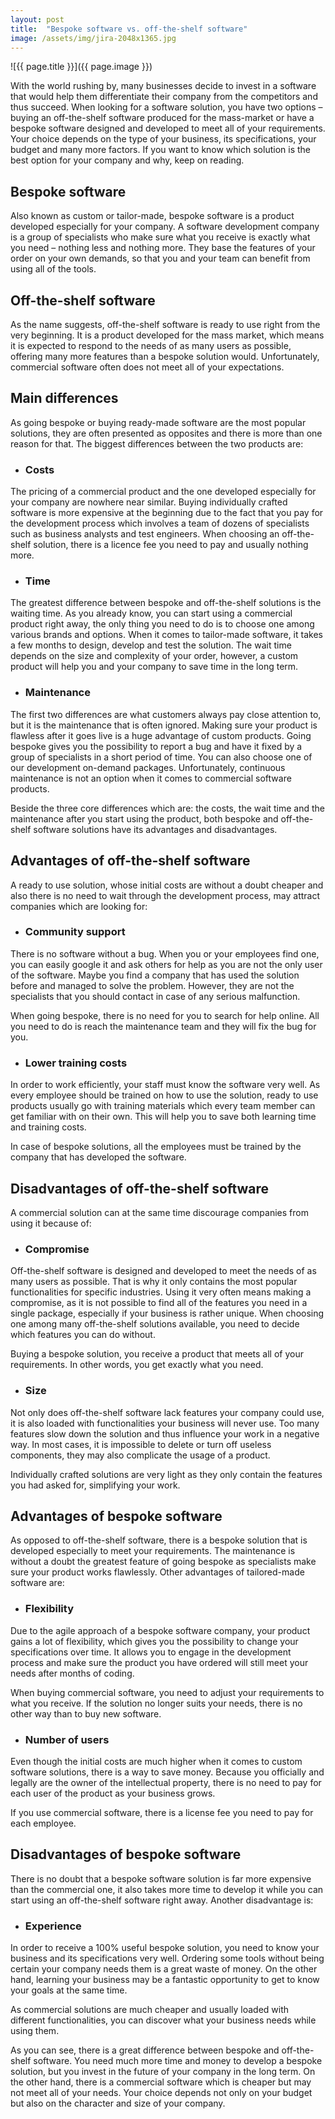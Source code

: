 ```yaml
---
layout: post
title:  "Bespoke software vs. off-the-shelf software"
image: /assets/img/jira-2048x1365.jpg
---
```


![{{ page.title }}]({{ page.image }})


With the world rushing by, many businesses decide to invest in a software that would help them differentiate their company from the competitors and thus succeed. When looking for a software solution, you have two options – buying an off-the-shelf software produced for the mass-market or have a bespoke software designed and developed to meet all of your requirements. Your choice depends on the type of your business, its specifications, your budget and many more factors. If you want to know which solution is the best option for your company and why, keep on reading.

## Bespoke software
Also known as custom or tailor-made, bespoke software is a product developed especially for your company. A software development company is a group of specialists who make sure what you receive is exactly what you need – nothing less and nothing more. They base the features of your order on your own demands, so that you and your team can benefit from using all of the tools.

## Off-the-shelf software
As the name suggests, off-the-shelf software is ready to use right from the very beginning. It is a product developed for the mass market, which means it is expected to respond to the needs of as many users as possible, offering many more features than a bespoke solution would. Unfortunately, commercial software often does not meet all of your expectations.

## Main differences
As going bespoke or buying ready-made software are the most popular solutions, they are often presented as opposites and there is more than one reason for that. The biggest differences between the two products are:

- ### Costs
The pricing of a commercial product and the one developed especially for your company are nowhere near similar. Buying individually crafted software is more expensive at the beginning due to the fact that you pay for the development process which involves a team of dozens of specialists such as business analysts and test engineers. When choosing an off-the-shelf solution, there is a licence fee you need to pay and usually nothing more.

- ### Time
The greatest difference between bespoke and off-the-shelf solutions is the waiting time. As you already know, you can start using a commercial product right away, the only thing you need to do is to choose one among various brands and options. When it comes to tailor-made software, it takes a few months to design, develop and test the solution. The wait time depends on the size and complexity of your order, however, a custom product will help you and your company to save time in the long term.

- ### Maintenance
The first two differences are what customers always pay close attention to, but it is the maintenance that is often ignored. Making sure your product is flawless after it goes live is a huge advantage of custom products. Going bespoke gives you the possibility to report a bug and have it fixed by a group of specialists in a short period of time. You can also choose one of our development on-demand packages. Unfortunately, continuous maintenance is not an option when it comes to commercial software products.

Beside the three core differences which are: the costs, the wait time and the maintenance after you start using the product, both bespoke and off-the-shelf software solutions have its advantages and disadvantages.

## Advantages of off-the-shelf software
A ready to use solution, whose initial costs are without a doubt cheaper and also there is no need to wait through the development process, may attract companies which are looking for:

- ### Community support
There is no software without a bug. When you or your employees find one, you can easily google it and ask others for help as you are not the only user of the software. Maybe you find a company that has used the solution before and managed to solve the problem. However, they are not the specialists that you should contact in case of any serious malfunction.

When going bespoke, there is no need for you to search for help online. All you need to do is reach the maintenance team and they will fix the bug for you.

- ### Lower training costs
In order to work efficiently, your staff must know the software very well. As every employee should be trained on how to use the solution, ready to use products usually go with training materials which every team member can get familiar with on their own. This will help you to save both learning time and training costs.

In case of bespoke solutions, all the employees must be trained by the company that has developed the software.

## Disadvantages of off-the-shelf software
A commercial solution can at the same time discourage companies from using it because of:

- ### Compromise
Off-the-shelf software is designed and developed to meet the needs of as many users as possible. That is why it only contains the most popular functionalities for specific industries. Using it very often means making a compromise, as it is not possible to find all of the features you need in a single package, especially if your business is rather unique. When choosing one among many off-the-shelf solutions available, you need to decide which features you can do without.

Buying a bespoke solution, you receive a product that meets all of your requirements. In other words, you get exactly what you need.

- ### Size
Not only does off-the-shelf software lack features your company could use, it is also loaded with functionalities your business will never use. Too many features slow down the solution and thus influence your work in a negative way. In most cases, it is impossible to delete or turn off useless components, they may also complicate the usage of a product.

Individually crafted solutions are very light as they only contain the features you had asked for, simplifying your work.

## Advantages of bespoke software
As opposed to off-the-shelf software, there is a bespoke solution that is developed especially to meet your requirements. The maintenance is without a doubt the greatest feature of going bespoke as specialists make sure your product works flawlessly. Other advantages of tailored-made software are:

- ### Flexibility
Due to the agile approach of a bespoke software company, your product gains a lot of flexibility, which gives you the possibility to change your specifications over time. It allows you to engage in the development process and make sure the product you have ordered will still meet your needs after months of coding.

When buying commercial software, you need to adjust your requirements to what you receive. If the solution no longer suits your needs, there is no other way than to buy new software.

- ### Number of users
Even though the initial costs are much higher when it comes to custom software solutions, there is a way to save money. Because you officially and legally are the owner of the intellectual property, there is no need to pay for each user of the product as your business grows.

If you use commercial software, there is a license fee you need to pay for each employee.

## Disadvantages of bespoke software
There is no doubt that a bespoke software solution is far more expensive than the commercial one, it also takes more time to develop it while you can start using an off-the-shelf software right away. Another disadvantage is:

- ### Experience
In order to receive a 100% useful bespoke solution, you need to know your business and its specifications very well. Ordering some tools without being certain your company needs them is a great waste of money. On the other hand, learning your business may be a fantastic opportunity to get to know your goals at the same time.

As commercial solutions are much cheaper and usually loaded with different functionalities, you can discover what your business needs while using them.

As you can see, there is a great difference between bespoke and off-the-shelf software. You need much more time and money to develop a bespoke solution, but you invest in the future of your company in the long term. On the other hand, there is a commercial software which is cheaper but may not meet all of your needs. Your choice depends not only on your budget but also on the character and size of your company.
